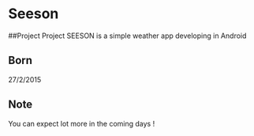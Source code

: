 # Seeson
##Project
Project SEESON is a simple weather app developing in Android
## Born
27/2/2015
## Note
You can expect lot more in the coming days !
